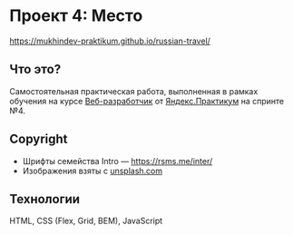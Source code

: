 # Проект 4: Место

https://mukhindev-praktikum.github.io/russian-travel/

## Что это?

Самостоятельная практическая работа, выполненная в рамках обучения на курсе [Веб-разработчик](https://praktikum.yandex.ru/web) от [Яндекс.Практикум](https://praktikum.yandex.ru) на спринте №4.

## Copyright

* Шрифты семейства Intro — https://rsms.me/inter/
* Изображения взяты с [unsplash.com](https://unsplash.com)

## Технологии

HTML, CSS (Flex, Grid, BEM), JavaScript
